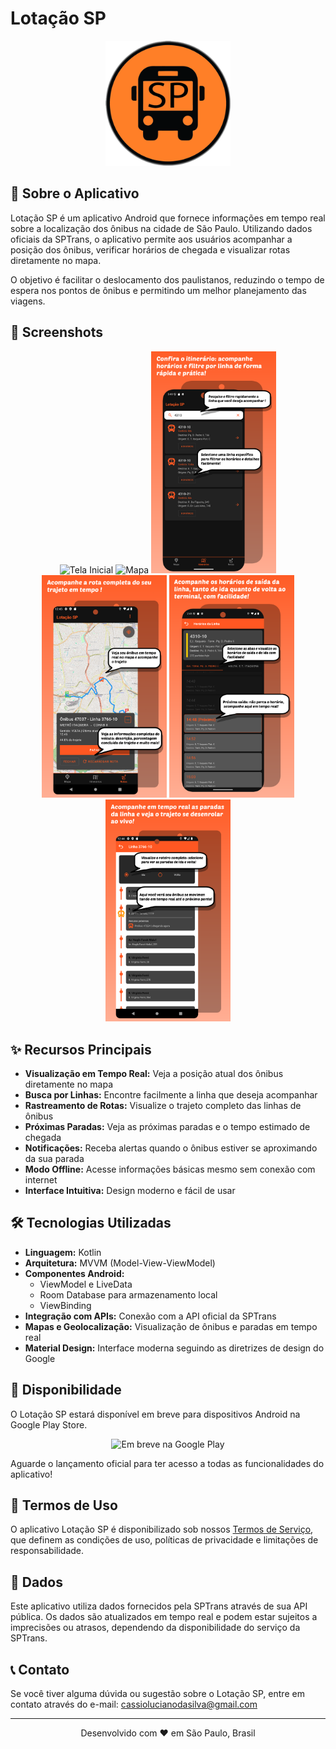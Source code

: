 # Lotação SP

<p align="center">
  <img src="assets/logo.png" alt="Lotação SP Logo" width="200"/>
</p>

## 📱 Sobre o Aplicativo

Lotação SP é um aplicativo Android que fornece informações em tempo real sobre a localização dos ônibus na cidade de São Paulo. Utilizando dados oficiais da SPTrans, o aplicativo permite aos usuários acompanhar a posição dos ônibus, verificar horários de chegada e visualizar rotas diretamente no mapa.

O objetivo é facilitar o deslocamento dos paulistanos, reduzindo o tempo de espera nos pontos de ônibus e permitindo um melhor planejamento das viagens.

## 📸 Screenshots

<p align="center">
  <img src="assets/screenshot1.png" width="200" alt="Tela Inicial"/>
  <img src="assets/screenshot2.png" width="200" alt="Mapa"/>
  <img src="assets/screenshot3.png" width="200" alt="Busca de Linhas"/>
  <img src="assets/screenshot4.png" width="200" alt="Detalhes da Rota"/>
  <img src="assets/screenshot5.png" width="200" alt="Itinerário das linhas"/>
  <img src="assets/screenshot6.png" width="200" alt="Acompanhar paradas"/>
</p>

## ✨ Recursos Principais

- **Visualização em Tempo Real:** Veja a posição atual dos ônibus diretamente no mapa
- **Busca por Linhas:** Encontre facilmente a linha que deseja acompanhar
- **Rastreamento de Rotas:** Visualize o trajeto completo das linhas de ônibus
- **Próximas Paradas:** Veja as próximas paradas e o tempo estimado de chegada
- **Notificações:** Receba alertas quando o ônibus estiver se aproximando da sua parada
- **Modo Offline:** Acesse informações básicas mesmo sem conexão com internet
- **Interface Intuitiva:** Design moderno e fácil de usar

## 🛠️ Tecnologias Utilizadas

- **Linguagem:** Kotlin
- **Arquitetura:** MVVM (Model-View-ViewModel)
- **Componentes Android:**
  - ViewModel e LiveData
  - Room Database para armazenamento local
  - ViewBinding
- **Integração com APIs:** Conexão com a API oficial da SPTrans
- **Mapas e Geolocalização:** Visualização de ônibus e paradas em tempo real
- **Material Design:** Interface moderna seguindo as diretrizes de design do Google

## 📱 Disponibilidade

O Lotação SP estará disponível em breve para dispositivos Android na Google Play Store.

<p align="center">
  <img src="https://play.google.com/intl/en_us/badges/images/generic/pt-br_badge_web_generic.png" alt="Em breve na Google Play" height="80"/>
</p>

Aguarde o lançamento oficial para ter acesso a todas as funcionalidades do aplicativo!

## 📄 Termos de Uso

O aplicativo Lotação SP é disponibilizado sob nossos [Termos de Serviço](https://cassiolucianoo.github.io/politica-de-privacidade/), que definem as condições de uso, políticas de privacidade e limitações de responsabilidade.

## 🔄 Dados

Este aplicativo utiliza dados fornecidos pela SPTrans através de sua API pública. Os dados são atualizados em tempo real e podem estar sujeitos a imprecisões ou atrasos, dependendo da disponibilidade do serviço da SPTrans.

## 📞 Contato

Se você tiver alguma dúvida ou sugestão sobre o Lotação SP, entre em contato através do e-mail: cassiolucianodasilva@gmail.com

---

<p align="center">
  Desenvolvido com ❤️ em São Paulo, Brasil
</p>